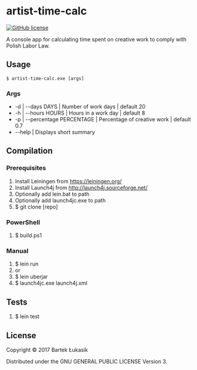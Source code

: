 # artist-time-calc
[![GitHub license](https://img.shields.io/badge/license-GPLv3-blue.svg)](https://github.com/Nexilis/artist-time-calc/blob/master/LICENSE)

A console app for calculating time spent on creative work to comply with Polish Labor Law.

## Usage
    $ artist-time-calc.exe [args]

### Args
* -d | --days DAYS | Number of work days | default 20
* -h | --hours HOURS | Hours in a work day | default 8
* -p | --percentage PERCENTAGE | Percentage of creative work | default 0.7
* --help | Displays short summary

## Compilation

### Prerequisites
1. Install Leiningen from https://leiningen.org/
1. Install Launch4j from http://launch4j.sourceforge.net/
1. Optionally add lein.bat to path
1. Optionally add launch4jc.exe to path
1. $ git clone [repo]

### PowerShell
1. $ build.ps1

### Manual
1. $ lein run
1. or
1. $ lein uberjar
1. $ launch4jc.exe launch4j.xml

## Tests
1. $ lein test

## License
Copyright © 2017 Bartek Łukasik

Distributed under the GNU GENERAL PUBLIC LICENSE Version 3.
